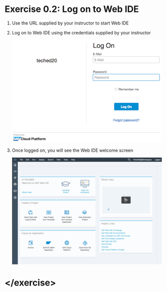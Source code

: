 # Exercise 0.2: Log on to Web IDE

1. Use the URL supplied by your instructor to start Web IDE
1. Log on to Web IDE using the credentials supplied by your instructor

    ![Web IDE logon](./img/Ex0_Web_IDE_Logon.png)

1. Once logged on, you will see the Web IDE welcome screen

    ![Web IDE welcome screen](./img/Ex0_Web_IDE_Welcome.png)
   
# \</exercise>
